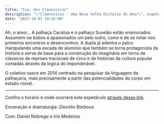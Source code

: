 ```yaml
---
title: "Cia. dos Clownssicos"
description: "\"Clownssicos - Uma Nova Velha História de Amor\", espetáculo da Cia. dos Clownssicos, confirmado na MARTE 2017"
date: "2017-10-01 19:43:00"
---
```


Ah, o amor... A palhaça Cacatua e o palhaço Suvelão estão enamorados. Assumem-se bobos e apaixonados um pelo outro, como é de se notar nos primeiros encontros e desencontros. A dupla já adentra o palco manipulando uma escada de alumínio que também se torna protagonista da história e serve de base para a construção do imaginário em torno de clássicos de reprises tracionais de circo e de histórias da cultura popular contadas através da lógica do imponderável.

O coletivo nasce em 2014 centrado na pesquisar da linguagem da palhaçaria, mais precisamente a partir das potencialidades do corpo em estado risível.

----------------------

Confira o horário e onde ocorrerá este espetáculo [através desse link](/programacao.html#horarios?clownssicos).

Encenação e dramaturgia: *Diocélio Barbosa*

Com: *Daniel Nóbrega* e *Irla Medeiros*

